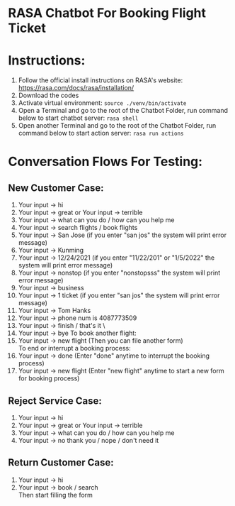 # RASA Chatbot For Booking Flight Ticket

# Instructions:
1. Follow the official install instructions on RASA's website: https://rasa.com/docs/rasa/installation/
2. Download the codes
3. Activate virtual environment:
``` source ./venv/bin/activate ```
4. Open a Terminal and go to the root of the Chatbot Folder, run command below to start chatbot server:
``` rasa shell ```
5. Open another Terminal and go to the root of the Chatbot Folder, run command below to start action server:
``` rasa run actions ```

# Conversation Flows For Testing:

## New Customer Case:
1. Your input -> hi
2. Your input -> great or Your input -> terrible
3. Your input -> what can you do / how can you help me
4. Your input -> search flights / book flights
5. Your input -> San Jose (if you enter "san jos" the system will print error message)
6. Your input -> Kunming
7. Your input -> 12/24/2021 (if you enter "11/22/201" or "1/5/2022" the system will print error message)
8. Your input -> nonstop (if you enter "nonstopsss" the system will print error message)
9. Your input -> business 
10. Your input -> 1 ticket (if you enter "san jos" the system will print error message)
11. Your input -> Tom Hanks
12. Your input -> phone num is 4087773509
13. Your input -> finish / that's it \
14. Your input -> bye
To book another flight:
15. Your input -> new flight (Then you can file another form) \
To end or interrupt a booking process:
16. Your input -> done (Enter "done" anytime to interrupt the booking process)
17. Your input -> new flight (Enter "new flight" anytime to start a new form for booking process)

## Reject Service Case:
1. Your input -> hi
2. Your input -> great or Your input -> terrible
3. Your input -> what can you do / how can you help me
4. Your input -> no thank you / nope / don't need it

## Return Customer Case:
1. Your input -> hi
2. Your input -> book / search \
Then start filling the form
